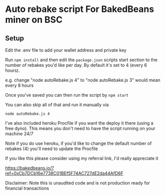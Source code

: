 # Auto rebake script For BakedBeans miner on BSC

## Setup

Edit the .env file to add your wallet address and private key

Run `npm install` and then edit the `package.json` scripts start section to the number of rebakes you'd like per day. By default it's set to 4 (every 6 hours).

e.g. change "node autoRebake.js 4" to "node autoRebake.js 3" would mean every 8 hours

Once you've saved you can then run the script by `npm start`

You can also skip all of that and run it manually via 

`node autoRebake.js 4`

I've also included heroku Procfile if you want the deploy it there (using a free dyno). This means you don't need to have the script running on your machine 24/7

Note if you do use heroku, if you'd like to change the default number of rebakes (4) you'll need to update the Procfile

If you like this please consider using my referral link, I'd really appreciate it

https://bakedbeans.io/?ref=0xCb7DCb16e7738C01BEf5F74AC727dE2da44AfD6F

Disclaimer: Note this is unaudited code and is not production ready for financial transactions